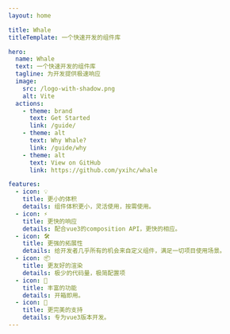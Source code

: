 ```yaml
---
layout: home

title: Whale
titleTemplate: 一个快速开发的组件库

hero:
  name: Whale
  text: 一个快速开发的组件库
  tagline: 为开发提供极速响应
  image:
    src: /logo-with-shadow.png
    alt: Vite
  actions:
    - theme: brand
      text: Get Started
      link: /guide/
    - theme: alt
      text: Why Whale?
      link: /guide/why
    - theme: alt
      text: View on GitHub
      link: https://github.com/yxihc/whale

features:
  - icon: 💡
    title: 更小的体积
    details: 组件体积更小，灵活使用，按需使用。
  - icon: ⚡️
    title: 更快的响应
    details: 配合vue3的composition API，更快的相应。
  - icon: 🛠️
    title: 更强的拓展性
    details: 给开发者几乎所有的机会来自定义组件，满足一切项目使用场景。
  - icon: 📦
    title: 更友好的渲染
    details: 极少的代码量，极简配置项
  - icon: 🔩
    title: 丰富的功能
    details: 开箱即用。
  - icon: 🔑
    title: 更完美的支持
    details: 专为vue3版本开发。
---
```

